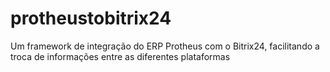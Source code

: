 # protheustobitrix24
Um framework de integração do ERP Protheus com o Bitrix24, facilitando a troca de informações entre as diferentes plataformas
